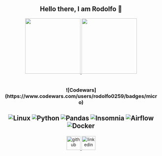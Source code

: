 <h2 align="center"> Hello there, I am Rodolfo 👋 </h2>


<div align="center">
<a href="https://github.com/rodolfo0259">
  <img src="https://github-readme-stats.vercel.app/api/top-langs/?username=rodolfo0259&layout=compact&langs_count=7&theme=react" height="180em">
  <img height="180em" src="https://github-readme-stats.vercel.app/api?username=rodolfo0259&show_icons=true&theme=react&include_all_commits=true&count_private=true"/>
</a>
</div>

<br>

<h3 align="center">
![Codewars](https://www.codewars.com/users/rodolfo0259/badges/micro)
</h3>


<h2 align="center">

![Linux](https://img.shields.io/badge/Linux-FCC624?style=for-the-badge&logo=linux&logoColor=black)
![Python](https://img.shields.io/badge/python-3670A0?style=for-the-badge&logo=python&logoColor=ffdd54)
![Pandas](https://img.shields.io/badge/pandas-%23150458.svg?style=for-the-badge&logo=pandas)
![Insomnia](https://img.shields.io/badge/Insomnia-black?style=for-the-badge&logo=insomnia&logoColor=5849BE)
![Airflow](https://img.shields.io/badge/Airflow-017CEE?style=for-the-badge&logo=Apache%20Airflow&logoColor=white)
![Docker](https://img.shields.io/badge/docker-%230db7ed.svg?style=for-the-badge&logo=docker&logoColor=white)
<!--
![Neovim](https://img.shields.io/badge/NeoVim-%2357A143.svg?&style=for-the-badge&logo=neovim&logoColor=white)
![NodeJS](https://img.shields.io/badge/node.js-6DA55F?style=for-the-badge&logo=node.js&logoColor=white)
![React](https://img.shields.io/badge/react-%2320232a.svg?style=for-the-badge&logo=react&logoColor=%2361DAFB)
![TypeScript](https://img.shields.io/badge/typescript-%23007ACC.svg?style=for-the-badge&logo=typescript&logoColor=white)
-->
</h2>

<p align="center">
  <a href="https://github.com/rodolfo0259"> 
    <img src='https://cdn.jsdelivr.net/npm/simple-icons@3.0.1/icons/github.svg' alt='github' height='45'> 
  </a>
  <a href="https://www.linkedin.com/in/rodolfo-contieri-113b661a0"> 
    <img src='https://cdn.jsdelivr.net/npm/simple-icons@3.0.1/icons/linkedin.svg' alt='linkedin' height='45'> 
  </a>
  <!--
  <a href="https://www.codewars.com/users/rodolfo0259">
    <img src="https://cdn.jsdelivr.net/npm/simple-icons@3.0.1/icons/codewars.svg" alt='codewars' height='45'>
  </a>
-->
</p>







<!-- Comments

[<img src='https://raw.githubusercontent.com/rahulbanerjee26/githubAboutMeGenerator/main/icons/linked-in-alt.svg' alt='linkedin' height='40'>](https://www.linkedin.com/in/rodolfo-baldin-113b661a0)
**rodolfo0259/rodolfo0259** is a ✨ _special_ ✨ repository because its `README.md` (this file) appears on your GitHub profile.

Badges -> https://github.com/Ileriayo/markdown-badges
![Python](https://img.shields.io/badge/python-3670A0?style=for-the-badge&logo=python&logoColor=ffdd54)
![Pandas](https://img.shields.io/badge/pandas-%23150458.svg?style=for-the-badge&logo=pandas&logoColor=white)


  
Here are some ideas to get you started:

- 🔭 I’m currently working on ...
- 🌱 I’m currently learning ...
- 👯 I’m looking to collaborate on ...
- 🤔 I’m looking for help with ...
- 💬 Ask me about ...
- 📫 How to reach me: ...
- 😄 Pronouns: ...
- ⚡ Fun fact: ...

python logo [<img width ='32px' src ='https://raw.githubusercontent.com/rahulbanerjee26/githubAboutMeGenerator/main/icons/python.svg'>](https://github.com/rodolfo0259)

-->
